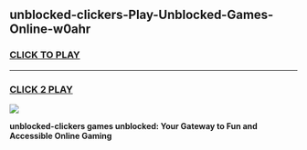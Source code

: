 
## unblocked-clickers-Play-Unblocked-Games-Online-w0ahr
<h3>
<a href="https://premium76.site?title=unblocked-clickers&ref=25A">CLICK TO PLAY</a></h3>
<hr>

<h3>
<a href="https://premium76.site?title=unblocked-clickers&ref=25A">CLICK 2 PLAY</a>
  
</h3>

<a href="https://premium76.site?title=unblocked-clickers&ref=25A"><img src="https://clearcache.store/games.png"></a>


**unblocked-clickers games unblocked: Your Gateway to Fun and Accessible Online Gaming**

